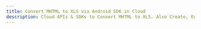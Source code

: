 ---title: Convert MHTML to XLS via Android SDK in Clouddescription: Cloud APIs & SDKs to Convert MHTML to XLS. Also Create, Edit & Render Microsoft Word & OpenOffice documents in the Cloud.---
